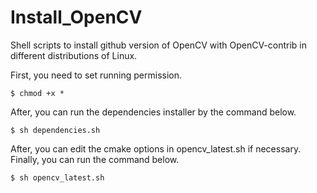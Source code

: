 # Install_OpenCV

Shell scripts to install github version of OpenCV with OpenCV-contrib in different distributions of Linux.

First, you need to set running permission.
```
$ chmod +x *
```

After, you can run the dependencies installer by the command below.
```
$ sh dependencies.sh
```

After, you can edit the cmake options in opencv_latest.sh if necessary. Finally, you can run the command below.
```
$ sh opencv_latest.sh
```
